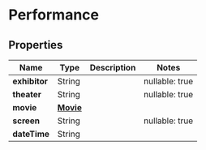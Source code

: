 # Performance

## Properties

| Name          | Type                             | Description | Notes          |
| ------------- | -------------------------------- | ----------- | -------------- |
| **exhibitor** | String                           |             | nullable: true |
| **theater**   | String                           |             | nullable: true |
| **movie**     | [**Movie**](PerformanceMovie.md) |             |
| **screen**    | String                           |             | nullable: true |
| **dateTime**  | String                           |             |                |
